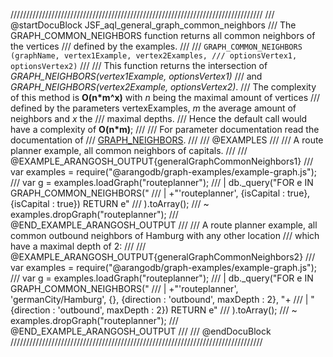 ////////////////////////////////////////////////////////////////////////////////
/// @startDocuBlock JSF_aql_general_graph_common_neighbors
/// The GRAPH\_COMMON\_NEIGHBORS function returns all common neighbors of the vertices
/// defined by the examples.
///
/// `GRAPH_COMMON_NEIGHBORS (graphName, vertex1Example, vertex2Examples,
/// optionsVertex1, optionsVertex2)`
///
/// This function returns the intersection of *GRAPH_NEIGHBORS(vertex1Example, optionsVertex1)*
/// and *GRAPH_NEIGHBORS(vertex2Example, optionsVertex2)*.
/// The complexity of this method is **O(n\*m^x)** with *n* being the maximal amount of vertices
/// defined by the parameters vertexExamples, *m* the average amount of neighbors and *x* the
/// maximal depths.
/// Hence the default call would have a complexity of **O(n\*m)**;
///
/// For parameter documentation read the documentation of
/// [GRAPH_NEIGHBORS](#graphneighbors).
///
/// @EXAMPLES
///
/// A route planner example, all common neighbors of capitals.
///
/// @EXAMPLE_ARANGOSH_OUTPUT{generalGraphCommonNeighbors1}
///   var examples = require("@arangodb/graph-examples/example-graph.js");
///   var g = examples.loadGraph("routeplanner");
/// | db._query("FOR e IN GRAPH_COMMON_NEIGHBORS("
/// | +"'routeplanner', {isCapital : true}, {isCapital : true}) RETURN e"
/// ).toArray();
/// ~ examples.dropGraph("routeplanner");
/// @END_EXAMPLE_ARANGOSH_OUTPUT
///
/// A route planner example, all common outbound neighbors of Hamburg with any other location
/// which have a maximal depth of 2:
///
/// @EXAMPLE_ARANGOSH_OUTPUT{generalGraphCommonNeighbors2}
///   var examples = require("@arangodb/graph-examples/example-graph.js");
///   var g = examples.loadGraph("routeplanner");
/// | db._query("FOR e IN GRAPH_COMMON_NEIGHBORS("
/// | +"'routeplanner', 'germanCity/Hamburg', {}, {direction : 'outbound', maxDepth : 2}, "+
/// | "{direction : 'outbound', maxDepth : 2}) RETURN e"
/// ).toArray();
/// ~ examples.dropGraph("routeplanner");
/// @END_EXAMPLE_ARANGOSH_OUTPUT
///
/// @endDocuBlock
////////////////////////////////////////////////////////////////////////////////